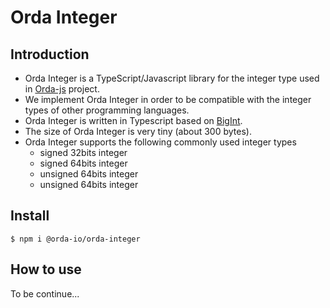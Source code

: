 # Orda Integer

## Introduction

 - Orda Integer is a TypeScript/Javascript library for the integer type used in [Orda-js](https://github.com/orda-io/orda-js) project.
 - We implement Orda Integer in order to be compatible with the integer types of other programming languages.
 - Orda Integer is written in Typescript based on [BigInt](https://developer.mozilla.org/en-US/docs/Web/JavaScript/Reference/Global_Objects/BigInt).
 - The size of Orda Integer is very tiny (about 300 bytes). 
 - Orda Integer supports the following commonly used integer types 
   * signed 32bits integer 
   * signed 64bits integer 
   * unsigned 64bits integer
   * unsigned 64bits integer

## Install

```shell
$ npm i @orda-io/orda-integer
```

## How to use
 
To be continue... 